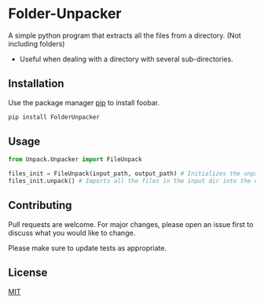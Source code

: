 # Folder-Unpacker
A simple python program that extracts all the files from a directory. (Not including folders)
* Useful when dealing with a directory with several sub-directories.

## Installation

Use the package manager [pip](https://pip.pypa.io/en/stable/) to install foobar.

```bash
pip install FolderUnpacker
```

## Usage

```python
from Unpack.Unpacker import FileUnpack

files_init = FileUnpack(input_path, output_path) # Initializes the unpacker
files_init.unpack() # Imports all the files in the input dir into the output dir
```

## Contributing
Pull requests are welcome. For major changes, please open an issue first to discuss what you would like to change.

Please make sure to update tests as appropriate.

## License
[MIT](https://choosealicense.com/licenses/mit/)
